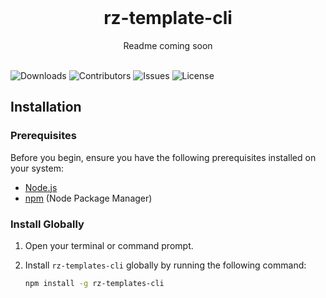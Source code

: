 <br/>
<p align="center">
  <h1 align="center">rz-template-cli</h1>

  <p align="center">
   Readme coming soon
    <br/>
    <br/>
  </p>
</p>

![Downloads](https://img.shields.io/github/downloads/rustyzone/rz-template-cli/total) ![Contributors](https://img.shields.io/github/contributors/rustyzone/rz-template-cli?color=dark-green) ![Issues](https://img.shields.io/github/issues/rustyzone/rz-template-cli) ![License](https://img.shields.io/github/license/rustyzone/rz-template-cli) 


## Installation

### Prerequisites

Before you begin, ensure you have the following prerequisites installed on your system:

- [Node.js](https://nodejs.org/)
- [npm](https://www.npmjs.com/) (Node Package Manager)

### Install Globally

1. Open your terminal or command prompt.

2. Install `rz-templates-cli` globally by running the following command:

   ```bash
   npm install -g rz-templates-cli
